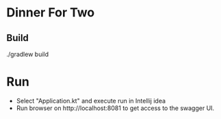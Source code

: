# Dinner For Two

## Build

./gradlew build

# Run

* Select "Application.kt" and execute run in Intellij idea
* Run browser on http://localhost:8081 to get access to the swagger UI.